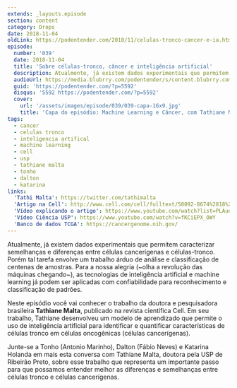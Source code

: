 ```yaml
---
extends: _layouts.episode
section: content
category: Drops
date: 2018-11-04
oldLink: https://podentender.com/2018/11/celulas-tronco-cancer-e-ia.html
episode:
  number: '039'
  date: 2018-11-04
  title: 'Sobre células-tronco, câncer e inteligência artificial'
  description: Atualmente, já existem dados experimentais que permitem caracterizar semelhanças e diferenças entre células cancerígenas e células-tronco. Porém tal tarefa envolve um trabalho árduo de análise e classificação de centenas de amostras. Tathiane desenvolveu um modelo de aprendizado que permite o uso de inteligência artificial para identificar e quantificar características de células tronco em células cancerígenas.
  audioUrl: https://media.blubrry.com/podentender/s/content.blubrry.com/podentender/PODEntender_39.mp3
  guid: 'https://podentender.com/?p=5592'
  disqus: '5592 https://podentender.com/?p=5592'
  cover:
    url: '/assets/images/episode/039/039-capa-16x9.jpg'
    title: 'Capa do episódio: Machine Learning e Câncer, com Tathiane Malta'
tags:
  - cancer
  - celulas tronco
  - inteligencia artifical
  - machine learning
  - cell
  - usp
  - tathiane malta
  - tonho
  - dalton
  - katarina
links:
  'Tathi Malta': https://twitter.com/tathimalta
  'Artigo na Cell': http://www.cell.com/cell/fulltext/S0092-8674%2818%2930358-1#.WsZ88J8Lqmg.facebook
  'Vídeo explicando o artigo': https://www.youtube.com/watch?list=PLAudUnJeNg4uICtW3BhvWjpzJFUkirASz&params=OAFIAVgG&v=5ZsK4K4XAw0
  'Vídeo Ciência USP': https://www.youtube.com/watch?v=fKCiEPX_OWY
  'Banco de dados TCGA': https://cancergenome.nih.gov/
---
```

Atualmente, já existem dados experimentais que permitem caracterizar semelhanças e diferenças
entre células cancerígenas e células-tronco. Porém tal tarefa envolve um trabalho árduo de análise
e classificação de centenas de amostras. Para a nossa alegria (~olha a revolução das máquinas chegando~),
as tecnologias de inteligência artificial e machine learning já podem ser aplicadas com confiabilidade
para reconhecimento e classificação de padrões.

Neste episódio você vai conhecer o trabalho da doutora e pesquisadora brasileira **Tathiane Malta**,
publicado na revista científica Cell. Em seu trabalho, Tathiane desenvolveu um modelo de aprendizado
que permite o uso de inteligência artificial para identificar e quantificar características de células
tronco em células oncogênicas (células cancerígenas).

Junte-se a Tonho (Antonio Marinho), Dalton (Fábio Neves) e Katarina Holanda em mais esta conversa
com Tathiane Malta, doutora pela USP de Ribeirão Preto, sobre esse trabalho que representa um
importante passo para que possamos entender melhor as diferenças e semelhanças entre células
tronco e células cancerígenas.
